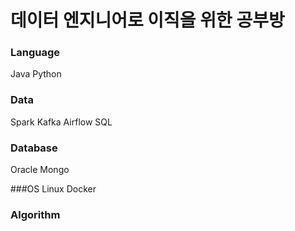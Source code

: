 # 데이터 엔지니어로 이직을 위한 공부방

### Language
Java
Python

### Data
Spark
Kafka
Airflow
SQL

### Database
Oracle
Mongo

###OS
Linux
Docker

### Algorithm



